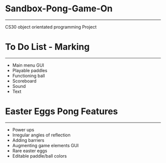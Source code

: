 # Sandbox-Pong-Game-On
---
CS30 object orientated programming Project

# To Do List - Marking
---
 - Main menu GUI
 - Playable paddles
 - Functioning ball
 - Scoreboard
 - Sound
 - Text
# Easter Eggs Pong Features
 ---
 - Power ups
 - Irregular angles of reflection
 - Adding barriers
 - Augmenting game elements GUI
 - Rare easter eggs
 - Editable paddle/ball colors
